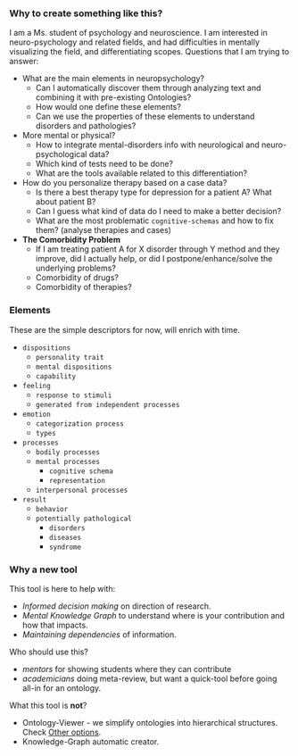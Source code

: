 
### Why to create something like this?
I am a Ms. student of psychology and neuroscience. I am interested in neuro-psychology and related fields, and had difficulties in mentally visualizing the field, and differentiating scopes. Questions that I am trying to answer:  
- What are the main elements in neuropsychology? 
    - Can I automatically discover them through analyzing text and combining it with pre-existing Ontologies?
    - How would one define these elements?
    - Can we use the properties of these elements to understand disorders and pathologies?
- More mental or physical?
    - How to integrate mental-disorders info with neurological and neuro-psychological data?
    - Which kind of tests need to be done?
    - What are the tools available related to this differentiation?
- How do you personalize therapy based on a case data?
    - Is there a best therapy type for depression for a patient A? What about patient B?
    - Can I guess what kind of data do I need to make a better decision?   
    - What are the most problematic `cognitive-schemas` and how to fix them? (analyse therapies and cases)
- **The Comorbidity Problem**
    - If I am treating patient A for X disorder through Y method and they improve, did I actually help, or did I postpone/enhance/solve the underlying problems?
    - Comorbidity of drugs?
    - Comorbidity of therapies?

### Elements
These are the simple descriptors for now, will enrich with time.


- `dispositions`
    - `personality trait`
    - `mental dispositions`
    - `capability`
- `feeling`
    - `response to stimuli`
    - `generated from independent processes`
- `emotion`
    - `categorization process`
    - `types`
- `processes`
    - `bodily processes`
    - `mental processes`
        - `cognitive schema`
        - `representation`
    - `interpersonal processes`
- `result`
    - `behavior`
    - `potentially pathological`
        - `disorders`
        - `diseases`
        - `syndrome`

### Why a new tool

This tool is here to help with:  
- *Informed decision making* on direction of research.
- *Mental Knowledge Graph* to understand where is your contribution and how that impacts.
- *Maintaining dependencies* of information.

Who should use this?
- *mentors* for showing students where they can contribute
- *academicians* doing meta-review, but want a quick-tool before going all-in for an ontology.

What this tool is **not**?
- Ontology-Viewer - we simplify ontologies into hierarchical structures. Check [Other options](#other-options).
- Knowledge-Graph automatic creator.
